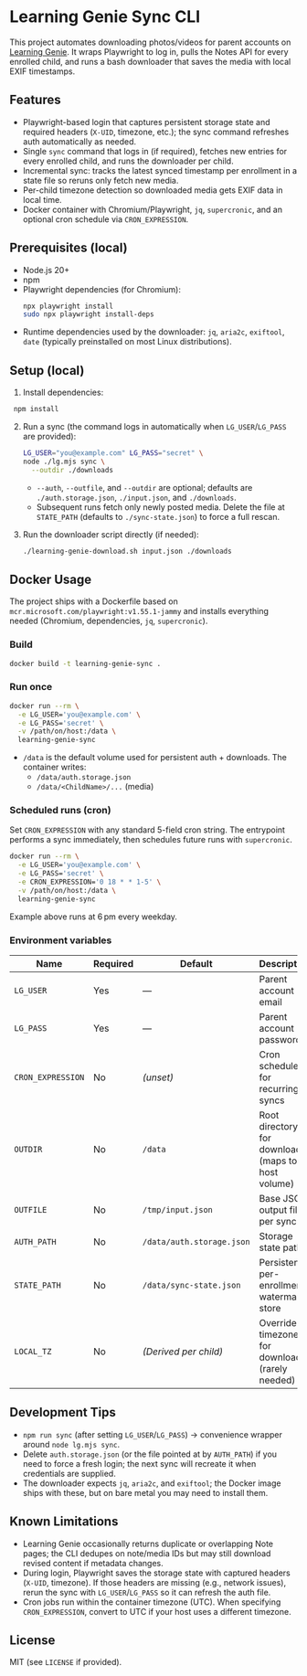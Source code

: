 # Learning Genie Sync CLI

This project automates downloading photos/videos for parent accounts on [Learning Genie](https://www.learning-genie.com/).
It wraps Playwright to log in, pulls the Notes API for every enrolled child, and runs a bash downloader that saves the media with local EXIF timestamps.

## Features

- Playwright-based login that captures persistent storage state and required headers (`X-UID`, timezone, etc.); the sync command refreshes auth automatically as needed.
- Single `sync` command that logs in (if required), fetches new entries for every enrolled child, and runs the downloader per child.
- Incremental sync: tracks the latest synced timestamp per enrollment in a state file so reruns only fetch new media.
- Per-child timezone detection so downloaded media gets EXIF data in local time.
- Docker container with Chromium/Playwright, `jq`, `supercronic`, and an optional cron schedule via `CRON_EXPRESSION`.

## Prerequisites (local)

- Node.js 20+
- npm
- Playwright dependencies (for Chromium):
  ```bash
  npx playwright install
  sudo npx playwright install-deps
  ```
- Runtime dependencies used by the downloader: `jq`, `aria2c`, `exiftool`, `date` (typically preinstalled on most Linux distributions).

## Setup (local)

1. Install dependencies:
 ```bash
  npm install
  ```
2. Run a sync (the command logs in automatically when `LG_USER`/`LG_PASS` are provided):
   ```bash
   LG_USER="you@example.com" LG_PASS="secret" \
   node ./lg.mjs sync \
     --outdir ./downloads
   ```
   - `--auth`, `--outfile`, and `--outdir` are optional; defaults are `./auth.storage.json`, `./input.json`, and `./downloads`.
   - Subsequent runs fetch only newly posted media. Delete the file at `STATE_PATH` (defaults to `./sync-state.json`) to force a full rescan.

3. Run the downloader script directly (if needed):
   ```bash
   ./learning-genie-download.sh input.json ./downloads
   ```

## Docker Usage

The project ships with a Dockerfile based on `mcr.microsoft.com/playwright:v1.55.1-jammy` and installs everything needed (Chromium, dependencies, `jq`, `supercronic`).

### Build

```bash
docker build -t learning-genie-sync .
```

### Run once

```bash
docker run --rm \
  -e LG_USER='you@example.com' \
  -e LG_PASS='secret' \
  -v /path/on/host:/data \
  learning-genie-sync
```

- `/data` is the default volume used for persistent auth + downloads. The container writes:
  - `/data/auth.storage.json`
  - `/data/<ChildName>/...` (media)

### Scheduled runs (cron)

Set `CRON_EXPRESSION` with any standard 5-field cron string. The entrypoint performs a sync immediately, then schedules future runs with `supercronic`.

```bash
docker run --rm \
  -e LG_USER='you@example.com' \
  -e LG_PASS='secret' \
  -e CRON_EXPRESSION='0 18 * * 1-5' \
  -v /path/on/host:/data \
  learning-genie-sync
```

Example above runs at 6 pm every weekday.

### Environment variables

| Name            | Required | Default                      | Description |
|-----------------|----------|------------------------------|-------------|
| `LG_USER`       | Yes      | —                            | Parent account email |
| `LG_PASS`       | Yes      | —                            | Parent account password |
| `CRON_EXPRESSION` | No     | *(unset)*                    | Cron schedule for recurring syncs |
| `OUTDIR`        | No       | `/data`                      | Root directory for downloads (maps to host volume) |
| `OUTFILE`       | No       | `/tmp/input.json`            | Base JSON output file per sync |
| `AUTH_PATH`     | No       | `/data/auth.storage.json`    | Storage state path |
| `STATE_PATH`    | No       | `/data/sync-state.json`      | Persistent per-enrollment watermark store |
| `LOCAL_TZ`      | No       | *(Derived per child)*        | Override timezone for downloader (rarely needed) |

## Development Tips

- `npm run sync` (after setting `LG_USER`/`LG_PASS`) → convenience wrapper around `node lg.mjs sync`.
- Delete `auth.storage.json` (or the file pointed at by `AUTH_PATH`) if you need to force a fresh login; the next sync will recreate it when credentials are supplied.
- The downloader expects `jq`, `aria2c`, and `exiftool`; the Docker image ships with these, but on bare metal you may need to install them.

## Known Limitations

- Learning Genie occasionally returns duplicate or overlapping Note pages; the CLI dedupes on note/media IDs but may still download revised content if metadata changes.
- During login, Playwright saves the storage state with captured headers (`X-UID`, timezone). If those headers are missing (e.g., network issues), rerun the sync with `LG_USER`/`LG_PASS` so it can refresh the auth file.
- Cron jobs run within the container timezone (UTC). When specifying `CRON_EXPRESSION`, convert to UTC if your host uses a different timezone.

## License

MIT (see `LICENSE` if provided).
